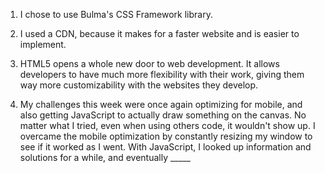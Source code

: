 1) I chose to use Bulma's CSS Framework library.

2) I used a CDN, because it makes for a faster website and is easier to implement.

3) HTML5 opens a whole new door to web development. It allows developers to have much
more flexibility with their work, giving them way more customizability with the websites
they develop.

4) My challenges this week were once again optimizing for mobile, and also getting JavaScript
to actually draw something on the canvas. No matter what I tried, even when using others code,
it wouldn't show up. I overcame the mobile optimization by constantly resizing my window to
see if it worked as I went. With JavaScript, I looked up information and solutions for a while, and eventually _____ 
